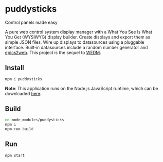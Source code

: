 # puddysticks
Control panels made easy

A pure web control system display manager with a What You See Is What You Get (WYSIWYG) display builder. Create displays and export them as simple JSON files.  Wire up displays to datasources using a pluggable interface. Built-in datasources include a random number generator and [epics2web](https://github.com/JeffersonLab/epics2web).  This project is the sequel to [WEDM](https://github.com/JeffersonLab/wedm).  

## Install
```bash
npm i puddysticks
```
**Note**: This application runs on the Node.js JavaScript runtime, which can be downloaded [here](https://nodejs.org/en/download/).
## Build
```bash
cd node_modules/puddysticks
npm i
npm run build
```
## Run
```bash
npm start
```
